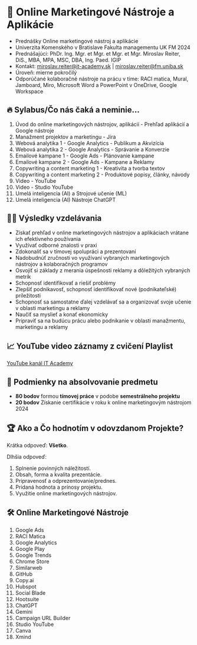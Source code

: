 # 🧰 Online Marketingové Nástroje a Aplikácie

* Prednášky Online marketingové nástroj a aplikácie
* Univerzita Komenského v Bratislave Fakulta managementu UK FM 2024
* Prednášajúci: PhDr. Ing. Mgr. et Mgr. et Mgr. et Mgr. Miroslav Reiter, DiS., MBA, MPA, MSC, DBA, Ing. Paed. IGIP 
* Kontakt: miroslav.reiter@it-academy.sk | miroslav.reiter@fm.uniba.sk 
* Úroveň: mierne pokročilý
* Odporúčané kolaboračné nástroje na prácu v tíme: RACI matica, Mural, Jamboard, Miro, Microsoft Word a PowerPoint v OneDrive, Google Workspace

## 🔥 Sylabus/Čo nás čaká a neminie...

1.	Úvod do online marketingových nástrojov, aplikácií - Prehľad aplikácií a Google nástroje
1.	Manažment projektov a marketingu - Jira
1.	Webová analytika 1 - Google Analytics - Publikum a Akvizícia
1.	Webová analytika 2 - Google Analytics - Správanie a Konverzie
1.	Emailové kampane 1 - Google Ads - Plánovanie kampane
1.	Emailové kampane 2 - Google Ads - Kampane a Reklamy
1. Copywriting a content marketing 1 - Kreativita a tvorba textov
1. Copywriting a content marketing 2 - Produktové popisy, články, návody
1. Video - YouTube
1. Video - Studio YouTube
1. Umelá inteligencia (AI) a Strojové učenie (ML)
1. Umelá inteligencia (AI) Nástroje ChatGPT

## 👨‍🏫 Výsledky vzdelávania
* Získať prehľad v online marketingových nástrojov a aplikáciach vrátane ich efektívneho používania
* Využívať odborné znalosti v praxi
* Zdokonaliť sa v tímovej spolupráci a prezentovaní
* Nadobudnúť zručnosti vo využívaní vybraných marketingových nástrojov a kolaboračných programov
* Osvojiť si základy z merania úspešnosti reklamy a dôležitých vybraných metrík
* Schopnosť identifikovať a riešiť problémy
* Zlepšiť podnikavosť, schopnosť identifikovať nové (podnikateľské) príležitosti
* Schopnosť sa samostatne ďalej vzdelávať sa a organizovať svoje učenie v oblasti marketingu a reklamy
* Naučiť sa myslieť a konať ekonomicky
* Pripraviť sa na budúcu prácu alebo podnikanie v oblasti manažmentu, marketingu a reklamy

## 📈 YouTube video záznamy z cvičení Playlist
[YouTube kanál IT Academy](https://www.youtube.com/watch?v=ZHoo9CnRdLU&list=PLIu_ZdHo7Pk-1KewAghM54Pi2h4uRG3YZ)

## 🥇 Podmienky na absolvovanie predmetu
* **80 bodov** formou **tímovej práce** v podobe **semestrálneho projektu**
* **20 bodov** Získanie certifikácie v roku k online marketingovým nástrojom 2024 

## 🏆 Ako a Čo hodnotím v odovzdanom Projekte?
Krátka odpoveď: **Všetko**.

Dlhšia odpoveď:
1. Splnenie povinných náležitostí.
1. Obsah, forma a kvalita prezentácie.
1. Pripravenosť a odprezentovanie/prednes.
1. Pridaná hodnota a prínosy projektu.
1. Využitie online marketingových nástrojov.
 
## 🛠️ Online Marketingové Nástroje 
1.	Google Ads
2.	RACI Matica
3.	Google Analytics
4.	Google Play
5.	Google Trends
6.	Chrome Store
7.	Similarweb
8.	GitHub
9.	Copy.ai
10.	Hubspot
11.	Social Blade
12.	Hootsuite
13.	ChatGPT
14.	Gemini
15.	Campaign URL Builder
16.	Studio YouTube
17.	Canva
18.	Xmind

